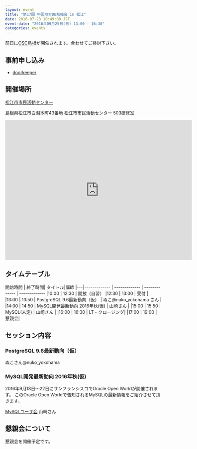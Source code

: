 ```yaml
---
layout: event
title: "第17回 中国地方DB勉強会 in 松江"
date: 2016-07-23 10:49:00 JST
event-date: "2016年09月25日(日) 13:00 - 16:30"
categories: events
---
```

前日に[OSC島根](http://www.ospn.jp/osc2016-shimane/)が開催されます。合わせてご検討下さい。

## 事前申し込み

* [doorkeeper](https://dbstudychugoku.doorkeeper.jp/events/49904)

## 開催場所　

[松江市市民活動センター](http://www.minkatsu-ringring.net/center/)

島根県松江市白潟本町43番地 松江市市民活動センター 503研修室

<iframe src="https://www.google.com/maps/embed?pb=!1m18!1m12!1m3!1d3249.5986669375893!2d133.05913549245923!3d35.4647289834744!2m3!1f0!2f0!3f0!3m2!1i1024!2i768!4f13.1!3m3!1m2!1s0x3557051cf9345555%3A0x935a21ab86e27011!2z5p2-5rGf5biC5biC5rCR5rS75YuV44K744Oz44K_44O8!5e0!3m2!1sja!2sjp!4v1469239233498" width="600" height="450" frameborder="0" style="border:0" allowfullscreen></iframe>

## タイムテーブル

開始時間 | 終了時間| タイトル|講師
|---|------------- | ------------- | ------------- | -------------
|10:00 | 12:30 | 開放（自習）
|12:30 | 13:00 | 受付 |
|13:00 | 13:50 | PostgreSQL 9.6最新動向（仮） | ぬこ@nuko_yokohama さん |
|14:00 | 14:50 | MySQL開発最新動向 2016年秋(仮) | 山崎さん |
|15:00 | 15:50 | MySQL(未定) | 山崎さん |
|16:00 | 16:30 | LT・クロージング|
|17:00 | 19:00 | 懇親会|

## セッション内容

### PostgreSQL 9.6最新動向（仮）

ぬこさん@nuko_yokohama

### MySQL開発最新動向 2016年秋(仮)

2016年9月18日～22日にサンフランシスコでOracle Open Worldが開催されます。
このOracle Open Worldで告知されるMySQLの最新情報をご紹介させて頂きます。

[MySQLユーザ会](http://www.mysql.gr.jp/) 山崎さん

## 懇親会について

懇親会を開催予定です。
